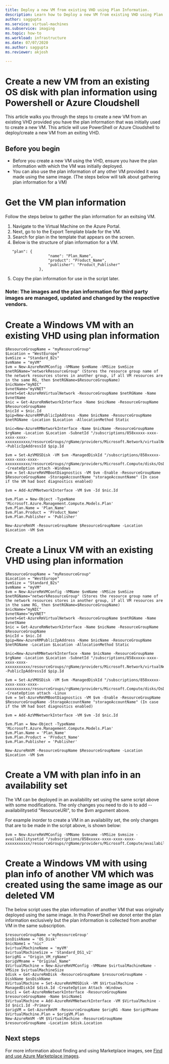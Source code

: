```yaml
---
title: Deploy a new VM from existing VHD using Plan Information.
description: Learn how to Deploy a new VM from existing VHD using Plan Information using Powershell or Azure Cloudshell
author: saggupta
ms.service: virtual-machines
ms.subservice: imaging
ms.topic: how-to
ms.workload: infrastructure
ms.date: 07/07/2020
ms.author: saggupta
ms.reviewer: akjosh

---
```


# Create a new VM from an existing OS disk with plan information using Powershell or Azure Cloudshell
This article walks you through the steps to create a new VM from an existing VHD provided you have the plan information that was initially used to create a new VM. This article will use PowerShell or Azure Cloudshell to deploy/create a new VM from an exiting VHD. 

## Before you begin

- Before you create a new VM using the VHD, ensure you have the plan information with which the VM was initially deployed.
- You can also use the plan information of any other VM provided it was made using the same image. (The steps below will talk about gathering plan information for a VM)

# Get the VM plan information

Follow the steps below to gather the plan information for an exitsing VM.

1. Navigate to the Virtual Machine on the Azure Portal.
2. Next, go to to the Export Template blade for the VM.
3. Search for plan in the template that appears on the screen.
4. Below is the structure of plan information for a VM.

```
   "plan": {
                   "name": "Plan_Name",
                   "product": "Product_Name",
                   "publisher": "Product_Publisher"
               },
```
5. Copy the plan information for use in the script later.

### Note: The images and the plan information for third party images are managed, updated and changed by the respective vendors.

# Create a Windows VM with an existing VHD using plan information

```
$ResourceGroupName = "myResourceGroup"
$Location = "WestEurope"
$vmSize = "Standard_B2s"
$vmName = "myVM"
$vm = New-AzureRmVMConfig -VMName $vmName -VMSize $vmSize
$netRGName="networkResourceGroup" (Stores the resource group name of the network resources stores in another group, if all VM resources are in the same RG, then $netRGName=$ResourceGroupName)
$nicName="myNIC"
$vnetName="myVNET"
$vnet=Get-AzureRmVirtualNetwork -ResourceGroupName $netRGName -Name $vnetName
$nic = Get-AzureRmNetworkInterface -Name $nicName -ResourceGroupName $ResourceGroupName
$nicId = $nic.Id
$pip=New-AzureRMPublicIpAddress -Name $nicName -ResourceGroupName $netRGName -Location $Location -AllocationMethod Static

$nic=New-AzureRMNetworkInterface -Name $nicName -ResourceGroupName $rgName -Location $Location -SubnetId "/subscriptions/858xxxxx-xxxx-xxxx-xxxx-xxxxxxxxxxx/resourceGroups/rgName/providers/Microsoft.Network/virtualNetworks/vnetName/subnets/subnetName" -PublicIpAddressId $pip.Id

$vm = Set-AzVMOSDisk -VM $vm -ManagedDiskId "/subscriptions/858xxxxx-xxxx-xxxx-xxxx-xxxxxxxxxxx/resourceGroups/rgName/providers/Microsoft.Compute/disks/OsDisk" -CreateOption attach -Windows
$vm = Set-AzureRmVMBootDiagnostics -VM $vm -Enable -ResourceGroupName $ResourceGroupName -StorageAccountName "storageAccountName" (In case if the VM had boot diagnostics enabled)

$vm = Add-AzVMNetworkInterface -VM $vm -Id $nic.Id

$vm.Plan = New-Object -TypeName 'Microsoft.Azure.Management.Compute.Models.Plan'
$vm.Plan.Name = 'Plan_Name'
$vm.Plan.Product = 'Product_Name'
$vm.Plan.Publisher = 'Publisher'

New-AzureRmVM -ResourceGroupName $ResourceGroupName -Location $Location -VM $vm
```

# Create a Linux VM with an existing VHD using plan information
```
$ResourceGroupName = "myResourceGroup"
$Location = "WestEurope"
$vmSize = "Standard_B2s"
$vmName = "myVM"
$vm = New-AzureRmVMConfig -VMName $vmName -VMSize $vmSize
$netRGName="networkResourceGroup" (Stores the resource group name of the network resources stores in another group, if all VM resources are in the same RG, then $netRGName=$ResourceGroupName)
$nicName="myNIC"
$vnetName="myVNET"
$vnet=Get-AzureRmVirtualNetwork -ResourceGroupName $netRGName -Name $vnetName
$nic = Get-AzureRmNetworkInterface -Name $nicName -ResourceGroupName $ResourceGroupName
$nicId = $nic.Id
$pip=New-AzureRMPublicIpAddress -Name $nicName -ResourceGroupName $netRGName -Location $Location -AllocationMethod Static

$nic=New-AzureRMNetworkInterface -Name $nicName -ResourceGroupName $rgName -Location $Location -SubnetId "/subscriptions/858xxxxx-xxxx-xxxx-xxxx-xxxxxxxxxxx/resourceGroups/rgName/providers/Microsoft.Network/virtualNetworks/vnetName/subnets/subnetName" -PublicIpAddressId $pip.Id

$vm = Set-AzVMOSDisk -VM $vm -ManagedDiskId "/subscriptions/858xxxxx-xxxx-xxxx-xxxx-xxxxxxxxxxx/resourceGroups/rgName/providers/Microsoft.Compute/disks/OsDisk" -CreateOption attach -Linux
$vm = Set-AzureRmVMBootDiagnostics -VM $vm -Enable -ResourceGroupName $ResourceGroupName -StorageAccountName "storageAccountName" (In case if the VM had boot diagnostics enabled)

$vm = Add-AzVMNetworkInterface -VM $vm -Id $nic.Id

$vm.Plan = New-Object -TypeName 'Microsoft.Azure.Management.Compute.Models.Plan'
$vm.Plan.Name = 'Plan_Name'
$vm.Plan.Product = 'Product_Name'
$vm.Plan.Publisher = 'Publisher'

New-AzureRmVM -ResourceGroupName $ResourceGroupName -Location $Location -VM $vm
```

# Create a VM with plan info in an availability set

The VM can be deployed in an availability set using the same script above with some modifications. The only changes you need to do is to add --availabilitysetid "ResourceURI", to the $vm argument above.

For example inorder to create a VM in an availability set, the only changes that are to be made in the script above, is shown below:

```
$vm = New-AzureRmVMConfig -VMName $vmname -VMSize $vmsize -availabilitysetid "/subscriptions/858xxxxx-xxxx-xxxx-xxxx-xxxxxxxxxxx/resourceGroups/rgName/providers/Microsoft.Compute/availabilitySets/avsetName"
```

# Create a Windows VM with using plan info of another VM which was created using the same image as our deleted VM

The below script uses the plan information of another VM that was originally deployed using the same image. In this PowerShell we donot enter the plan information exclusively but the plan information is collected from another VM in the same subscription.

```
$resourceGroupName ='myResourceGroup'
$osDiskName = 'OS_Disk'
$nicName1 = "nic"
$virtualMachineName = 'myVM'
$virtualMachineSize = 'Standard_DS1_v2'
$origRG = "Origin_VM_rgName"
$origVMname = "Original_Name"
$VirtualMachine = New-AzureRmVMConfig -VMName $virtualMachineName -VMSize $virtualMachineSize
$disk = Get-AzureRmDisk -ResourceGroupName $resourceGroupName -DiskName $osDiskName
$VirtualMachine = Set-AzureRmVMOSDisk -VM $VirtualMachine -ManagedDiskId $disk.Id -CreateOption Attach -Windows
$nic1 = Get-AzureRmNetworkInterface -ResourceGroupName $resourceGroupName -Name $nicName1
$VirtualMachine = Add-AzureRmVMNetworkInterface -VM $VirtualMachine -Id $nic1.Id -Primary
$origVM = Get-AzureRmVM -ResourceGroupName $origRG -Name $origVMname
$VirtualMachine.Plan = $origVM.Plan
New-AzureRmVM -VM $VirtualMachine -ResourceGroupName $resourceGroupName -Location $disk.Location
```

## Next steps

For more information about finding and using Marketplace images, see [Find and use Azure Marketplace images](./windows/cli-ps-findimage.md).
